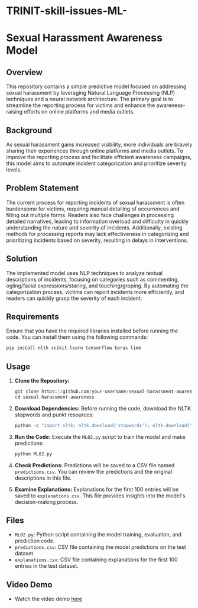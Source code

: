 # TRINIT-skill-issues-ML-

# Sexual Harassment Awareness Model

## Overview
This repository contains a simple predictive model focused on addressing sexual harassment by leveraging Natural Language Processing (NLP) techniques and a neural network architecture. The primary goal is to streamline the reporting process for victims and enhance the awareness-raising efforts on online platforms and media outlets.

## Background
As sexual harassment gains increased visibility, more individuals are bravely sharing their experiences through online platforms and media outlets. To improve the reporting process and facilitate efficient awareness campaigns, this model aims to automate incident categorization and prioritize severity levels.

## Problem Statement
The current process for reporting incidents of sexual harassment is often burdensome for victims, requiring manual detailing of occurrences and filling out multiple forms. Readers also face challenges in processing detailed narratives, leading to information overload and difficulty in quickly understanding the nature and severity of incidents. Additionally, existing methods for processing reports may lack effectiveness in categorizing and prioritizing incidents based on severity, resulting in delays in interventions.

## Solution
The implemented model uses NLP techniques to analyze textual descriptions of incidents, focusing on categories such as commenting, ogling/facial expressions/staring, and touching/groping. By automating the categorization process, victims can report incidents more efficiently, and readers can quickly grasp the severity of each incident. 

## Requirements
Ensure that you have the required libraries installed before running the code. You can install them using the following commands:

```python
pip install nltk scikit-learn tensorflow keras lime
```

## Usage

1. **Clone the Repository:**
   ```python
   git clone https://github.com/your-username/sexual-harassment-awareness.git
   cd sexual-harassment-awareness
   ```

2. **Download Dependencies:**
   Before running the code, download the NLTK stopwords and punkt resources:
   ```python
   python -c "import nltk; nltk.download('stopwords'); nltk.download('punkt')"
   ```

3. **Run the Code:**
   Execute the `ML02.py` script to train the model and make predictions:
   ```python
   python ML02.py
   ```

4. **Check Predictions:**
   Predictions will be saved to a CSV file named `predictions.csv`. You can review the predictions and the original descriptions in this file.

5. **Examine Explanations:**
   Explanations for the first 100 entries will be saved to `explanations.csv`. This file provides insights into the model's decision-making process.

## Files

- `ML02.py`: Python script containing the model training, evaluation, and prediction code.
- `predictions.csv`: CSV file containing the model predictions on the test dataset.
- `explanations.csv`: CSV file containing explanations for the first 100 entries in the test dataset.

## Video Demo
- Watch the video demo [here](https://drive.google.com/file/d/1MzNhxBlghG16tPPUsoY51ZmP617dnMGu/view?usp=sharing)
